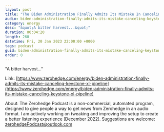 ```yaml
---
layout: post
title: "The Biden Administration Finally Admits Its Mistake In Canceling The Keystone XL Pipeline"
audio: biden-administration-finally-admits-its-mistake-canceling-keystone-xl-pipeline-0
category: energy
desc: "&quot;A bitter harvest...&quot;"
duration: 00:04:20
length: 260
datetime: Fri, 20 Jan 2023 22:00:00 +0000
tags: podcast
guid: biden-administration-finally-admits-its-mistake-canceling-keystone-xl-pipeline-0
order: 0
---
```

&quot;A bitter harvest...&quot;

Link: [https://www.zerohedge.com/energy/biden-administration-finally-admits-its-mistake-canceling-keystone-xl-pipeline](https://www.zerohedge.com/energy/biden-administration-finally-admits-its-mistake-canceling-keystone-xl-pipeline)

About: The Zerohedge Podcast is a non-commercial, automated program, designed to give people a way to get news from Zerohedge in an audio format.  I am actively working on tweaking and improving the setup to create a better listening experience (December 2022).  Suggestions are welcome: [zerohedgePodcast@outlook.com](mailto:zerohedgePodcast@outlook.com)
